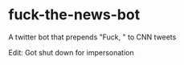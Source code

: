 # fuck-the-news-bot
A twitter bot that prepends "Fuck, " to CNN tweets

Edit: Got shut down for impersonation
